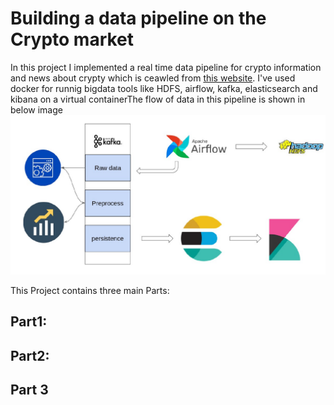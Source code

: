 # Building a data pipeline on the Crypto market
In this project I implemented a real time data pipeline for crypto information and news about crypty which is ceawled from [this website](https://www.tgju.org/crypto).
I've used docker for runnig bigdata tools like HDFS, airflow, kafka, elasticsearch and kibana on a virtual containerThe flow of data in this pipeline is shown in below image  
![flow of data](pipeline.jpg "flow of data")

This Project contains three main Parts:

## Part1:

## Part2:

## Part 3
